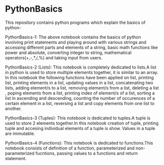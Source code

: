 # PythonBasics
This repository contains python programs which explain the basics of python-

PythonBasics-1:
The above notebook contains the basics of python involving print statements and playing around with various strings and accessing different parts and elements of a string, basic math functions like power and absolute, converting integer to string, mathematical operators(+,-,*,/,%) and taking input from users.

PythonBasics-2 (Lists):
This notebook is completely dedicated to lists.A list in python is used to store multiple elements together, it is similar to an array. In this notebook the following functions have been applied on list, printing list, printing elements in a list, updating values in a list, concatenating two lists, adding element/s to a list, removing element/s from a list, deleting a list , poping elements from a list, printing index of element/s of a list, sorting a list in ascending and descending, counting the number of occurences of a certain element in a list, reversing a list and copy elements from one list to another.

PythonBasics-3 (Tuples):
This notebook is dedicated to tuples.A tuple is used to store 2 elements together.In this notebook creation of tuple, printing tuple and accesing individual elements of a tuple is show. Values in a tuple are immutable.

PythonBasics-4 (Functions):
This notebook is dedicated to functions.This notebook consists of definition of a function, parameterized and non-parameterized fucntions, passing values to a functions and return statement.
